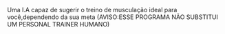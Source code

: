 Uma I.A capaz de sugerir o treino de musculação ideal para você,dependendo da sua meta (AVISO:ESSE PROGRAMA NÃO SUBSTITUI UM PERSONAL TRAINER HUMANO) 
